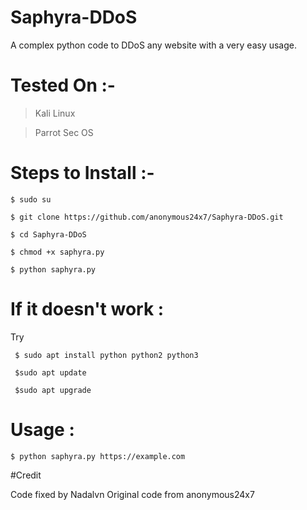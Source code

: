 # Saphyra-DDoS
A complex python code to DDoS any website with a very easy usage.



# Tested On :- 
  > Kali Linux
  
  > Parrot Sec OS 



# Steps to Install :- 

    $ sudo su

    $ git clone https://github.com/anonymous24x7/Saphyra-DDoS.git

    $ cd Saphyra-DDoS

    $ chmod +x saphyra.py

    $ python saphyra.py



# If it doesn't work :

Try

     $ sudo apt install python python2 python3

     $sudo apt update

     $sudo apt upgrade



# Usage :

    $ python saphyra.py https://example.com

#Credit

Code fixed by Nadalvn
Original code from anonymous24x7
